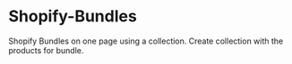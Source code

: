 # Shopify-Bundles
Shopify Bundles on one page using a collection. Create collection with the products for bundle. 
